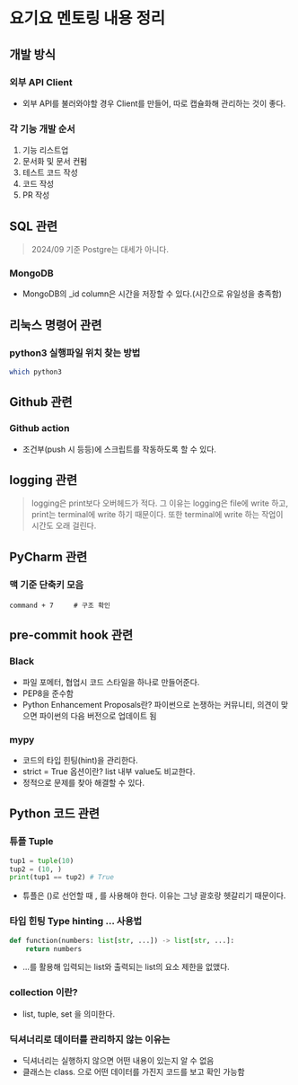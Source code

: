 # 요기요 멘토링 내용 정리

## 개발 방식

### 외부 API Client

- 외부 API를 불러와야할 경우 Client를 만들어, 따로 캡슐화해 관리하는 것이 좋다.

### 각 기능 개발 순서

1. 기능 리스트업
2. 문서화 및 문서 컨펌
3. 테스트 코드 작성
4. 코드 작성
5. PR 작성

## SQL 관련

> 2024/09 기준 Postgre는 대세가 아니다.

### MongoDB

- MongoDB의 _id column은 시간을 저장할 수 있다.(시간으로 유일성을 충족함)

## 리눅스 명령어 관련

### python3 실행파일 위치 찾는 방법

```bash
which python3
```

## Github 관련

### Github action

- 조건부(push 시 등등)에 스크립트를 작동하도록 할 수 있다.

## logging 관련

> logging은 print보다 오버헤드가 적다. 그 이유는 logging은 file에 write 하고, print는 terminal에 write 하기 때문이다. 또한 terminal에 write 하는 작업이 시간도 오래 걸린다.

## PyCharm 관련

### 맥 기준 단축키 모음

```text
command + 7     # 구조 확인
```

## pre-commit hook 관련

### Black

- 파일 포메터, 협업시 코드 스타일을 하나로 만들어준다.
- PEP8을 준수함
- Python Enhancement Proposals란? 파이썬으로 논쟁하는 커뮤니티, 의견이 맞으면 파이썬의 다음 버전으로 업데이트 됨

### mypy

- 코드의 타입 힌팅(hint)을 관리한다.
- strict = True 옵션이란? list 내부 value도 비교한다.
- 정적으로 문제를 찾아 해결할 수 있다.

## Python 코드 관련

### 튜플 Tuple

```python
tup1 = tuple(10)
tup2 = (10, )
print(tup1 == tup2) # True
```

- 튜플은 ()로 선언할 때 , 를 사용해야 한다. 이유는 그냥 괄호랑 헷갈리기 때문이다.

### 타입 힌팅 Type hinting ... 사용법

```python
def function(numbers: list[str, ...]) -> list[str, ...]:
    return numbers
```

- ...를 활용해 입력되는 list와 출력되는 list의 요소 제한을 없앴다.

### collection 이란?

- list, tuple, set 을 의미한다.

### 딕셔너리로 데이터를 관리하지 않는 이유는

- 딕셔너리는 실행하지 않으면 어떤 내용이 있는지 알 수 없음
- 클래스는 class. 으로 어떤 데이터를 가진지 코드를 보고 확인 가능함
